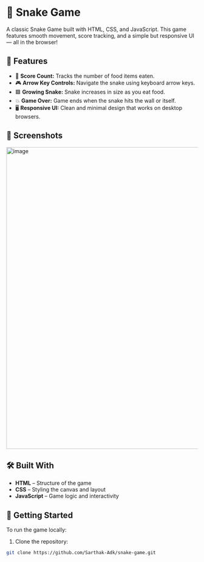 # 🐍 Snake Game

A classic Snake Game built with HTML, CSS, and JavaScript. 
This game features smooth movement, score tracking, and a simple but responsive UI — all in the browser!

## 🧠 Features

- 🎯 **Score Count:** Tracks the number of food items eaten.
- 🎮 **Arrow Key Controls:** Navigate the snake using keyboard arrow keys.
- 🟩 **Growing Snake:** Snake increases in size as you eat food.
- 💥 **Game Over:** Game ends when the snake hits the wall or itself.
- 🖥️ **Responsive UI:** Clean and minimal design that works on desktop browsers.

## 📸 Screenshots

<img width="868" height="795" alt="image" src="https://github.com/user-attachments/assets/a6c6e266-ef30-4639-ac59-29d712627d14" />

## 🛠️ Built With

- **HTML** – Structure of the game
- **CSS** – Styling the canvas and layout
- **JavaScript** – Game logic and interactivity

## 🚀 Getting Started

To run the game locally:

1. Clone the repository:

```bash
git clone https://github.com/Sarthak-Adk/snake-game.git
